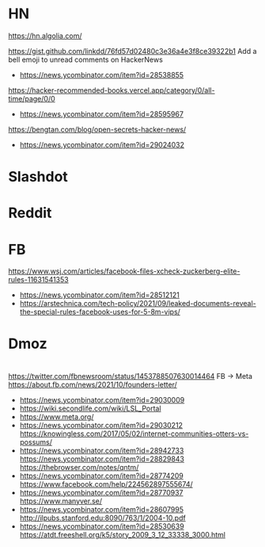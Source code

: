 # HN
https://hn.algolia.com/

https://gist.github.com/linkdd/76fd57d02480c3e36a4e3f8ce39322b1 Add a bell emoji to unread comments on HackerNews
* https://news.ycombinator.com/item?id=28538855

https://hacker-recommended-books.vercel.app/category/0/all-time/page/0/0
* https://news.ycombinator.com/item?id=28595967

https://bengtan.com/blog/open-secrets-hacker-news/
* https://news.ycombinator.com/item?id=29024032

# Slashdot

# Reddit

# FB
https://www.wsj.com/articles/facebook-files-xcheck-zuckerberg-elite-rules-11631541353
* https://news.ycombinator.com/item?id=28512121
* https://arstechnica.com/tech-policy/2021/09/leaked-documents-reveal-the-special-rules-facebook-uses-for-5-8m-vips/

# Dmoz

#
https://twitter.com/fbnewsroom/status/1453788507630014464 FB -> Meta
https://about.fb.com/news/2021/10/founders-letter/
* https://news.ycombinator.com/item?id=29030009
* https://wiki.secondlife.com/wiki/LSL_Portal
* https://www.meta.org/
 * https://news.ycombinator.com/item?id=29030212  
https://knowingless.com/2017/05/02/internet-communities-otters-vs-possums/
* https://news.ycombinator.com/item?id=28942733
https://news.ycombinator.com/item?id=28829843
https://thebrowser.com/notes/qntm/
* https://news.ycombinator.com/item?id=28774209
https://www.facebook.com/help/224562897555674/
* https://news.ycombinator.com/item?id=28770937
https://www.manyver.se/
* https://news.ycombinator.com/item?id=28607995
http://ilpubs.stanford.edu:8090/763/1/2004-10.pdf
* https://news.ycombinator.com/item?id=28530639
https://atdt.freeshell.org/k5/story_2009_3_12_33338_3000.html